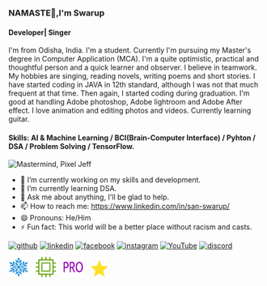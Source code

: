 ### NAMASTE🙏,I'm Swarup
#### Developer| Singer
I'm from Odisha, India. I'm a student. Currently I'm pursuing my Master's degree in Computer Application (MCA). I'm a quite optimistic, practical and thoughtful person and a quick learner and observer. I believe in teamwork. My hobbies are singing, reading novels, writing poems and short stories. I have started coding in JAVA in 12th standard, although I was not that much frequent at that time. Then again, I started coding during graduation. I'm good at handling Adobe photoshop, Adobe lightroom and Adobe After effect. I love animation and editing photos and videos. Currently learning guitar.

#### Skills: AI & Machine Learning / BCI(Brain-Computer Interface) / Pyhton / DSA / Problem Solving / TensorFlow.

![Mastermind, Pixel Jeff](https://user-images.githubusercontent.com/122181079/211220308-a18353fd-b30b-4b84-b52f-7d441debd981.gif)

- 🔭 I’m currently working on my skills and development. 
- 🌱 I’m currently learning DSA. 
- 💬 Ask me about anything, I'll be glad to help. 
- 📫 How to reach me: https://www.linkedin.com/in/san-swarup/ 
- 😄 Pronouns: He/Him 
- ⚡ Fun fact: This world will be a better place without racism and casts. 


[<img src='https://cdn.jsdelivr.net/npm/simple-icons@3.0.1/icons/github.svg' alt='github' height='40'>](https://github.com/SanSwarup)  [<img src='https://cdn.jsdelivr.net/npm/simple-icons@3.0.1/icons/linkedin.svg' alt='linkedin' height='40'>](https://www.linkedin.com/in/san-swarup/)  [<img src='https://cdn.jsdelivr.net/npm/simple-icons@3.0.1/icons/facebook.svg' alt='facebook' height='40'>](https://www.facebook.com/profile.php?id=100058545522156)  [<img src='https://cdn.jsdelivr.net/npm/simple-icons@3.0.1/icons/instagram.svg' alt='instagram' height='40'>](https://www.instagram.com/l__swarup__l/)  [<img src='https://cdn.jsdelivr.net/npm/simple-icons@3.0.1/icons/youtube.svg' alt='YouTube' height='40'>](https://www.youtube.com/channel/@sanswarup3198)  [<img src='https://cdn.jsdelivr.net/npm/simple-icons@3.0.1/icons/discord.svg' alt='discord' height='40'>](https://discord.com/channels/@me)  

<a href='https://archiveprogram.github.com/'><img src='https://raw.githubusercontent.com/acervenky/animated-github-badges/master/assets/acbadge.gif' width='40' height='40'></a> <a href='https://docs.github.com/en/developers'><img src='https://raw.githubusercontent.com/acervenky/animated-github-badges/master/assets/devbadge.gif' width='40' height='40'></a> <a href='https://github.com/pricing'><img src='https://raw.githubusercontent.com/acervenky/animated-github-badges/master/assets/pro.gif' width='40' height='40'></a> <a href='https://stars.github.com/'><img src='https://raw.githubusercontent.com/acervenky/animated-github-badges/master/assets/starbadge.gif' width='35' height='35'></a> 



